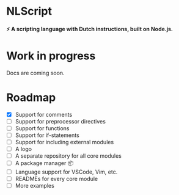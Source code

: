 <p style="text-align: center;">
  <h1>NLScript</h1>
  <h4>⚡ A scripting language with Dutch instructions, built on Node.js.</h4>
</p>

# Work in progress
Docs are coming soon.

# Roadmap
- [x] Support for comments
- [ ] Support for preprocessor directives
- [ ] Support for functions
- [ ] Support for if-statements
- [ ] Support for including external modules
- [ ] A logo
- [ ] A separate repository for all core modules
- [ ] A package manager 📦
- [ ] Language support for VSCode, Vim, etc.
- [ ] READMEs for every core module
- [ ] More examples
